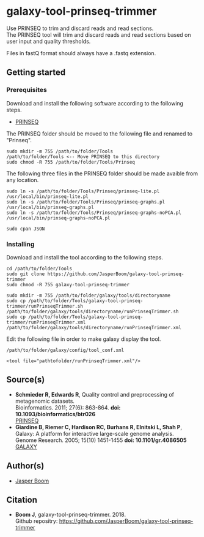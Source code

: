 # galaxy-tool-prinseq-trimmer
Use PRINSEQ to trim and discard reads and read sections.  
The PRINSEQ tool will trim and discard reads and read sections based on user input and quality thresholds.

Files in fastQ format should always have a .fastq extension.

## Getting started

### Prerequisites
Download and install the following software according to the following steps.
* [PRINSEQ](https://sourceforge.net/projects/prinseq/files/)

The PRINSEQ folder should be moved to the following file and renamed to "Prinseq".
```
sudo mkdir -m 755 /path/to/folder/Tools
/path/to/folder/Tools <-- Move PRINSEQ to this directory
sudo chmod -R 755 /path/to/folder/Tools/Prinseq
```
The following three files in the PRINSEQ folder should be made avaible from any location.
```
sudo ln -s /path/to/folder/Tools/Prinseq/prinseq-lite.pl /usr/local/bin/prinseq-lite.pl
sudo ln -s /path/to/folder/Tools/Prinseq/prinseq-graphs.pl /usr/local/bin/prinseq-graphs.pl
sudo ln -s /path/to/folder/Tools/Prinseq/prinseq-graphs-noPCA.pl /usr/local/bin/prinseq-graphs-noPCA.pl
```
```
sudo cpan JSON
```

### Installing
Download and install the tool according to the following steps.
```
cd /path/to/folder/Tools
sudo git clone https://github.com/JasperBoom/galaxy-tool-prinseq-trimmer
sudo chmod -R 755 galaxy-tool-prinseq-trimmer
```
```
sudo mkdir -m 755 /path/to/folder/galaxy/tools/directoryname
sudo cp /path/to/folder/Tools/galaxy-tool-prinseq-trimmer/runPrinseqTrimmer.sh /path/to/folder/galaxy/tools/directoryname/runPrinseqTrimmer.sh
sudo cp /path/to/folder/Tools/galaxy-tool-prinseq-trimmer/runPrinseqTrimmer.xml /path/to/folder/galaxy/tools/directoryname/runPrinseqTrimmer.xml
```
Edit the following file in order to make galaxy display the tool.
```
/path/to/folder/galaxy/config/tool_conf.xml
```
```
<tool file="pathtofolder/runPrinseqTrimmer.xml"/>
```

## Source(s)
* __Schmieder R, Edwards R__, Quality control and preprocessing of metagenomic datasets.  
  Bioinformatics. 2011; 27(6): 863-864. __doi: 10.1093/bioinformatics/btr026__  
  [PRINSEQ](http://prinseq.sourceforge.net/)
* __Giardine B, Riemer C, Hardison RC, Burhans R, Elnitski L, Shah P__,  
  Galaxy: A platform for interactive large-scale genome analysis.  
  Genome Research. 2005; 15(10) 1451-1455 __doi: 10.1101/gr.4086505__  
  [GALAXY](https://www.galaxyproject.org/)
  
## Author(s)
* [Jasper Boom](https://github.com/JasperBoom)

## Citation
* __Boom J__, galaxy-tool-prinseq-trimmer. 2018.  
  Github repositry: https://github.com/JasperBoom/galaxy-tool-prinseq-trimmer

